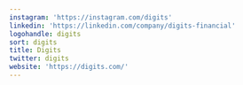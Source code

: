 ```yaml
---
instagram: 'https://instagram.com/digits'
linkedin: 'https://linkedin.com/company/digits-financial'
logohandle: digits
sort: digits
title: Digits
twitter: digits
website: 'https://digits.com/'
---
```


